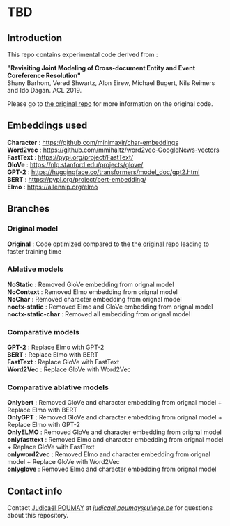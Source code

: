 # TBD

## Introduction
This repo contains experimental code derived from :

<b>"Revisiting Joint Modeling of Cross-document Entity and Event Coreference Resolution"</b><br/>
Shany Barhom, Vered Shwartz, Alon Eirew, Michael Bugert, Nils Reimers and Ido Dagan. ACL 2019.

Please go to [the original repo](https://github.com/shanybar/event_entity_coref_ecb_plus) for more information on the original code.


## Embeddings used
<b>Character</b> : https://github.com/minimaxir/char-embeddings <br/>
<b>Word2vec</b>  : https://github.com/mmihaltz/word2vec-GoogleNews-vectors <br/>
<b>FastText</b>  : https://pypi.org/project/FastText/ <br/>
<b>GloVe</b>     : https://nlp.stanford.edu/projects/glove/ <br/>
<b>GPT-2</b>     : https://huggingface.co/transformers/model_doc/gpt2.html <br/>
<b>BERT</b>      : https://pypi.org/project/bert-embedding/ <br/>
<b>Elmo</b>      : https://allennlp.org/elmo <br/>

## Branches

### Original model
<b>Original</b> : Code optimized compared to the [the original repo](https://github.com/shanybar/event_entity_coref_ecb_plus) leading to faster training time

### Ablative models
<b>NoStatic</b>            : Removed GloVe embedding from orignal model <br/>
<b>NoContext</b>           : Removed Elmo embedding from orignal model <br/>
<b>NoChar</b>              : Removed character embedding from orignal model <br/>
<b>noctx-static</b>        : Removed Elmo and GloVe embedding from orignal model <br/>
<b>noctx-static-char</b>   : Removed all embedding from orignal model <br/>

### Comparative models
<b>GPT-2</b>               : Replace Elmo with GPT-2 <br/>
<b>BERT</b>                : Replace Elmo with BERT <br/>
<b>FastText</b>            : Replace GloVe with FastText <br/>
<b>Word2Vec</b>            : Replace GloVe with Word2Vec <br/>

### Comparative ablative models
<b>Onlybert</b>            : Removed GloVe and character embedding from orignal model + Replace Elmo with BERT <br/>
<b>OnlyGPT</b>             : Removed GloVe and character embedding from orignal model + Replace Elmo with GPT-2 <br/>
<b>OnlyELMO</b>            : Removed GloVe and character embedding from orignal model <br/>
<b>onlyfasttext</b>        : Removed Elmo and character embedding from orignal model + Replace GloVe with FastText <br/>
<b>onlyword2vec</b>        : Removed Elmo and character embedding from orignal model + Replace GloVe with Word2Vec <br/>
<b>onlyglove</b>           : Removed Elmo and character embedding from orignal model <br/>

## Contact info
Contact [Judicaël POUMAY](https://github.com/gftvfrbh) at *judicael.poumay@uliege.be* for questions about this repository.
